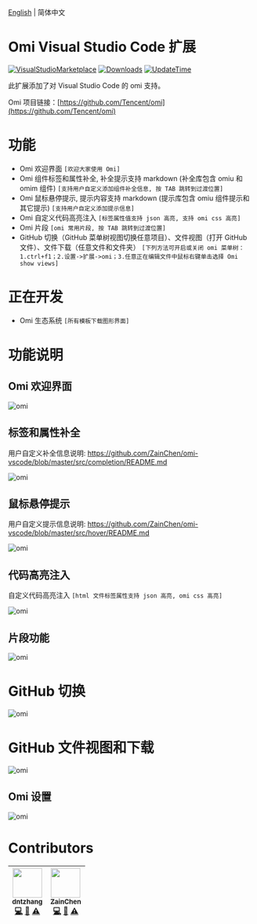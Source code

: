 [English](https://github.com/ZainChen/omi-vscode/blob/master/README.md) | 简体中文

# Omi Visual Studio Code 扩展
[![VisualStudioMarketplace](https://img.shields.io/badge/VisualStudioMarketplace-v2.2.0-orange.svg)](https://marketplace.visualstudio.com/items?itemName=ZainChen.omi)
[![Downloads](https://img.shields.io/badge/Downloads-5.5K%2B-brightgreen.svg)](https://marketplace.visualstudio.com/items?itemName=ZainChen.omi)
[![UpdateTime](https://img.shields.io/badge/UpdateTime-2019%2F06%2F18%2023%3A00%3A00-blue.svg)](https://marketplace.visualstudio.com/items?itemName=ZainChen.omi)

此扩展添加了对 Visual Studio Code 的 omi 支持。

Omi 项目链接：[https://github.com/Tencent/omi](https://github.com/Tencent/omi)

# 功能
- Omi 欢迎界面 `[欢迎大家使用 Omi]`
- Omi 组件标签和属性补全, 补全提示支持 markdown (补全库包含 omiu 和 omim 组件) `[支持用户自定义添加组件补全信息, 按 TAB 跳转到过渡位置]`
- Omi 鼠标悬停提示, 提示内容支持 markdown (提示库包含 omiu 组件提示和其它提示) `[支持用户自定义添加提示信息]`
- Omi 自定义代码高亮注入 `[标签属性值支持 json 高亮, 支持 omi css 高亮]`
- Omi 片段 `[omi 常用片段, 按 TAB 跳转到过渡位置]`
- GitHub 切换（GitHub 菜单树视图切换任意项目）、文件视图（打开 GitHub 文件）、文件下载（任意文件和文件夹） `[下列方法可开启或关闭 omi 菜单树：1.ctrl+f1；2.设置->扩展->omi；3.任意正在编辑文件中鼠标右键单击选择 Omi show views]`

# 正在开发
- Omi 生态系统 `[所有模板下载图形界面]`

# 功能说明

## Omi 欢迎界面
<p><img src="https://raw.githubusercontent.com/ZainChen/omi-vscode/master/assets/function/fun7.gif" alt="omi"/></p>

## 标签和属性补全
用户自定义补全信息说明: https://github.com/ZainChen/omi-vscode/blob/master/src/completion/README.md
<p><img src="https://raw.githubusercontent.com/ZainChen/omi-vscode/master/assets/function/fun1.gif" alt="omi"/></p>

## 鼠标悬停提示
用户自定义提示信息说明: https://github.com/ZainChen/omi-vscode/blob/master/src/hover/README.md
<p><img src="https://raw.githubusercontent.com/ZainChen/omi-vscode/master/assets/function/fun9.gif" alt="omi"/></p>

## 代码高亮注入
自定义代码高亮注入 `[html 文件标签属性支持 json 高亮, omi css 高亮]`
<p><img src="https://raw.githubusercontent.com/ZainChen/omi-vscode/master/assets/function/fun10.png" alt="omi"/></p>

## 片段功能
<p><img src="https://raw.githubusercontent.com/ZainChen/omi-vscode/master/assets/function/fun3.gif" alt="omi"/></p>

# GitHub 切换
<p><img src="https://raw.githubusercontent.com/ZainChen/omi-vscode/master/assets/function/fun4.gif" alt="omi"/></p>

# GitHub 文件视图和下载
<p><img src="https://raw.githubusercontent.com/ZainChen/omi-vscode/master/assets/function/fun6.gif" alt="omi"/></p>

## Omi 设置
<p><img src="https://raw.githubusercontent.com/ZainChen/omi-vscode/master/assets/function/fun8.png" alt="omi"/></p>

<!-- ALL-CONTRIBUTORS-LIST:START - Do not remove or modify this section -->
# Contributors

| [<img src="https://avatars2.githubusercontent.com/u/7917954?s=60&amp;v=4" width="60px;"/><br /><sub>dntzhang</sub>](https://github.com/dntzhang)<br />[💻](https://github.com/Tencent/omi "Code") [📖](https://github.com/Tencent/omi "Documentation") [⚠️](https://github.com/Tencent/omi "Tests") | [<img src="https://raw.githubusercontent.com/ZainChen/omi-vscode/master/assets/zain.png" width="60px;"/><br /><sub>ZainChen</sub>](https://github.com/ZainChen)<br />[💻](https://zainzy.com "Code") [📖](https://zainzy.com "Documentation") [⚠️](https://zainzy.com "Tests") |
| :---: | :---: |

<!-- |  |  | -->
<!-- ALL-CONTRIBUTORS-LIST:END -->
